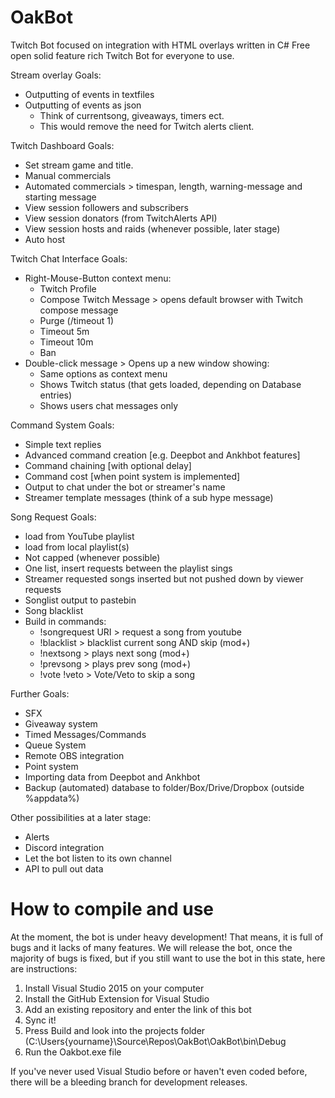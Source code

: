 # OakBot
Twitch Bot focused on integration with HTML overlays written in C#
Free open solid feature rich Twitch Bot for everyone to use.




Stream overlay Goals:
  - Outputting of events in textfiles
  - Outputting of events as json
      - Think of currentsong, giveaways, timers ect.
      - This would remove the need for Twitch alerts client.

Twitch Dashboard Goals:
  - Set stream game and title.
  - Manual commercials
  - Automated commercials > timespan, length, warning-message and starting message
  - View session followers and subscribers
  - View session donators (from TwitchAlerts API)
  - View session hosts and raids (whenever possible, later stage)
  - Auto host

Twitch Chat Interface Goals:
  - Right-Mouse-Button context menu:
      - Twitch Profile
      - Compose Twitch Message > opens default browser with Twitch compose message
      - Purge (/timeout 1)
      - Timeout 5m
      - Timeout 10m
      - Ban
  - Double-click message > Opens up a new window showing:
      - Same options as context menu
      - Shows Twitch status (that gets loaded, depending on Database entries)
      - Shows users chat messages only

Command System Goals:
  - Simple text replies
  - Advanced command creation [e.g. Deepbot and Ankhbot features]
  - Command chaining [with optional delay]
  - Command cost [when point system is implemented]
  - Output to chat under the bot or streamer's name
  - Streamer template messages (think of a sub hype message)

Song Request Goals:
  - load from YouTube playlist
  - load from local playlist(s)
  - Not capped (whenever possible)
  - One list, insert requests between the playlist sings
  - Streamer requested songs inserted but not pushed down by viewer requests
  - Songlist output to pastebin
  - Song blacklist
  - Build in commands:
      - !songrequest URI > request a song from youtube
      - !blacklist > blacklist current song AND skip (mod+)
      - !nextsong > plays next song (mod+)
      - !prevsong > plays prev song (mod+)
      - !vote !veto > Vote/Veto to skip a song

Further Goals:
  - SFX
  - Giveaway system
  - Timed Messages/Commands
  - Queue System
  - Remote OBS integration
  - Point system
  - Importing data from Deepbot and Ankhbot
  - Backup (automated) database to folder/Box/Drive/Dropbox (outside %appdata%)

Other possibilities at a later stage:
  - Alerts
  - Discord integration
  - Let the bot listen to its own channel
  - API to pull out data

# How to compile and use
At the moment, the bot is under heavy development!
That means, it is full of bugs and it lacks of many features. We will release the bot, once the majority of bugs is fixed, but if you still want to use the bot in this state, here are instructions:

  1. Install Visual Studio 2015 on your computer
  2. Install the GitHub Extension for Visual Studio
  3. Add an existing repository and enter the link of this bot
  4. Sync it!
  5. Press Build and look into the projects folder (C:\Users\{yourname}\Source\Repos\OakBot\OakBot\bin\Debug
  6. Run the Oakbot.exe file

If you've never used Visual Studio before or haven't even coded before, there will be a bleeding branch for development releases.
